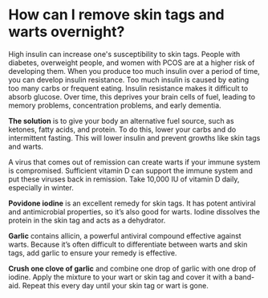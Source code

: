 # How can I remove skin tags and warts overnight?

High insulin can increase one's susceptibility to skin tags. People with diabetes, overweight people, and women with PCOS are at a higher risk of developing them. When you produce too much insulin over a period of time, you can develop insulin resistance. Too much insulin is caused by eating too many carbs or frequent eating. Insulin resistance makes it difficult to absorb glucose. Over time, this deprives your brain cells of fuel, leading to memory problems, concentration problems, and early dementia.

**The solution** is to give your body an alternative fuel source, such as ketones, fatty acids, and protein. To do this, lower your carbs and do intermittent fasting. This will lower insulin and prevent growths like skin tags and warts.

A virus that comes out of remission can create warts if your immune system is compromised. Sufficient vitamin D can support the immune system and put these viruses back in remission. Take 10,000 IU of vitamin D daily, especially in winter.

**Povidone iodine** is an excellent remedy for skin tags. It has potent antiviral and antimicrobial properties, so it’s also good for warts. Iodine dissolves the protein in the skin tag and acts as a dehydrator.

**Garlic** contains allicin, a powerful antiviral compound effective against warts. Because it’s often difficult to differentiate between warts and skin tags, add garlic to ensure your remedy is effective.

**Crush one clove of garlic** and combine one drop of garlic with one drop of iodine. Apply the mixture to your wart or skin tag and cover it with a band-aid. Repeat this every day until your skin tag or wart is gone.
